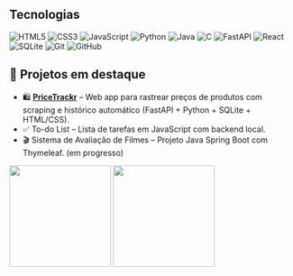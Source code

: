 
## Tecnologias 

![HTML5](https://img.shields.io/badge/-HTML5-E34F26?style=flat-square&logo=html5&logoColor=fff)
![CSS3](https://img.shields.io/badge/-CSS3-1572B6?style=flat-square&logo=css3)
![JavaScript](https://img.shields.io/badge/-JavaScript-F7DF1E?style=flat-square&logo=javascript&logoColor=000)
![Python](https://img.shields.io/badge/-Python-3776AB?style=flat-square&logo=python&logoColor=fff)
![Java](https://img.shields.io/badge/-Java-007396?style=flat-square&logo=java&logoColor=fff)
![C](https://img.shields.io/badge/-C-00599C?style=flat-square&logo=c&logoColor=fff)
![FastAPI](https://img.shields.io/badge/-FastAPI-009688?style=flat-square&logo=fastapi&logoColor=fff)
![React](https://img.shields.io/badge/-React-61DAFB?style=flat-square&logo=react&logoColor=000)
![SQLite](https://img.shields.io/badge/-SQLite-003B57?style=flat-square&logo=sqlite&logoColor=fff)
![Git](https://img.shields.io/badge/-Git-F05032?style=flat-square&logo=git&logoColor=fff)
![GitHub](https://img.shields.io/badge/-GitHub-181717?style=flat-square&logo=github)

## 💼 Projetos em destaque

- 🛍️ [**PriceTrackr**](https://github.com/riwawa/pricetrackr) – Web app para rastrear preços de produtos com scraping e histórico automático (FastAPI + Python + SQLite + HTML/CSS).
- ✅ To-do List – Lista de tarefas em JavaScript com backend local.
- 🎬 Sistema de Avaliação de Filmes – Projeto Java Spring Boot com Thymeleaf. (em progresso)

<p align="left">
  <img height="180em" src="https://github-readme-stats.vercel.app/api?username=riwawa&show_icons=true&theme=tokyonight&count_private=true" />
  <img height="180em" src="https://github-readme-stats.vercel.app/api/top-langs/?username=riwawa&layout=compact&theme=tokyonight" />
</p>

